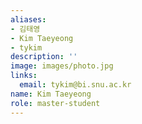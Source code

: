 ```yaml
---
aliases:
- 김태영
- Kim Taeyeong
- tykim
description: ''
image: images/photo.jpg
links:
  email: tykim@bi.snu.ac.kr
name: Kim Taeyeong
role: master-student
---
```

